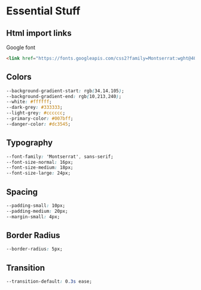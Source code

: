 # Essential Stuff

## Html import links

Google font

```html
<link href="https://fonts.googleapis.com/css2?family=Montserrat:wght@400;500&display=swap" rel="stylesheet">
```

## Colors

``` css
--background-gradient-start: rgb(34,14,105);
--background-gradient-end: rgb(10,213,240);
--white: #ffffff;
--dark-grey: #333333;
--light-grey: #cccccc;
--primary-color: #007bff;
--danger-color: #dc3545;
```

## Typography

``` css
--font-family: 'Montserrat', sans-serif;
--font-size-normal: 16px;
--font-size-medium: 18px;
--font-size-large: 24px;
```

## Spacing

``` css
--padding-small: 10px;
--padding-medium: 20px;
--margin-small: 4px;
```

## Border Radius

``` css
--border-radius: 5px;
```

## Transition

``` css
--transition-default: 0.3s ease;
```

